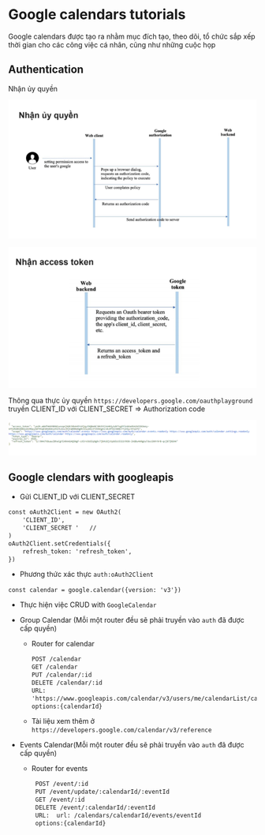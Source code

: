 # Google calendars tutorials

Google calendars được tạo ra nhằm mục đích tạo, theo dõi, tổ chức sắp xếp thời gian cho các công việc cá nhân, cũng như
những cuộc họp

 ## Authentication
 Nhận ủy quyền

![alt text](https://github.com/tuanna99qn/GoogleCalendar/blob/main/img/googlecalendar.PNG)

![alt text](https://github.com/tuanna99qn/GoogleCalendar/blob/main/img/acc.PNG)

Thông qua thực ủy quyền  `https://developers.google.com/oauthplayground` truyền CLIENT_ID với CLIENT_SECRET 
=> Authorization code

![alt text](https://github.com/tuanna99qn/GoogleCalendar/blob/main/img/oauth2.PNG)

## Google clendars with googleapis
- Gửi CLIENT_ID với CLIENT_SECRET 

```
const oAuth2Client = new OAuth2(
    'CLIENT_ID',
    'CLIENT_SECRET '   // 
)
oAuth2Client.setCredentials({
    refresh_token: 'refresh_token',
})
```
- Phương thức xác thực `auth:oAuth2Client`
  
 `const calendar = google.calendar({version: 'v3'})`


- Thực hiện việc CRUD with `GoogleCalendar`
- Group Calendar (Mỗi một router đều sẽ phải truyền vào `auth` đã được cấp quyền)
  
  + Router for calendar
    ```
    POST /calendar
    GET /calendar
    PUT /calendar/:id
    DELETE /calendar/:id
    URL: 'https://www.googleapis.com/calendar/v3/users/me/calendarList/calendarId',
    options:{calendarId}
    ```
  - Tài liệu xem thêm ở `https://developers.google.com/calendar/v3/reference`
- Events Calendar(Mỗi một router đều sẽ phải truyền vào `auth` đã được cấp quyền)

  + Router for events
    ```
     POST /event/:id
     PUT /event/update/:calendarId/:eventId
     GET /event/:id
     DELETE /event/:calendarId/:eventId
     URL:  url: /calendars/calendarId/events/eventId
     options:{calendarId}
     ```